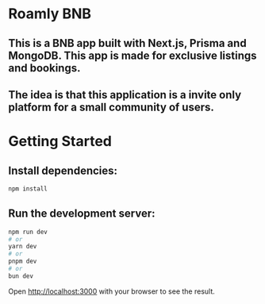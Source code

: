 # Roamly BNB

## This is a BNB app built with Next.js, Prisma and MongoDB. This app is made for exclusive listings and bookings.

## The idea is that this application is a invite only platform for a small community of users.

# Getting Started

## Install dependencies:

```bash
npm install
```

## Run the development server:

```bash
npm run dev
# or
yarn dev
# or
pnpm dev
# or
bun dev
```

Open [http://localhost:3000](http://localhost:3000) with your browser to see the result.
